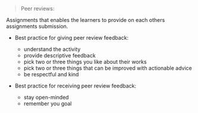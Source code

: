 > Peer reviews:

Assignments that enables the learners to provide on each others assignments submission.

- Best practice for giving peer review feedback:

    - understand the activity
    - provide descriptive feedback
    - pick two or three things you like about their works
    - pick two or three things that can be improved with actionable advice
    - be respectful and kind

- Best practice for receiving peer review feedback:
    
    - stay open-minded
    - remember you goal
